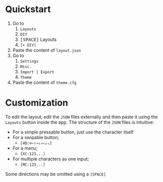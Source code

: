 # Quickstart
1. Go to
	1. `Layouts`
	2. `DIY`
	3. <kbd>[SPACE]</kbd> </code>Layouts</code>
	4. `[+ DIY]`
2. Paste the content of `layout.json`
3. Go to
	1. `Settings`
	2. `Misc.`
	3. `Import | Export`
	4. `Theme`
4. Paste the content of `theme.cfg`
# Customization
To edit the layout, edit the `JSON` files externally and then paste it using the `Layouts` button inside the app. The structure of the `JSON` files is intuitive:
- For a simple pressable button, just use the character itself
- For a swipable button;
	- <code>[4D:&#x2299;&#x21d0;&#x21d1;&#x21d2;&#x21d3;&#x21d7;&#x21d6;&#x21d9;&#x21d8;]</code>
- For a menu;
	- `[XC:123...]`
- For multiple characters as one input;
	- `[MC:123...]`

Some directions may be omitted using a <code>[SPACE]</kbd>